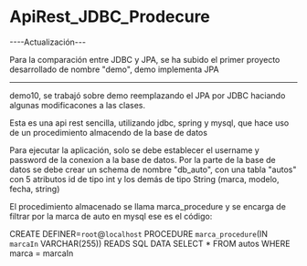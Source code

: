 # ApiRest_JDBC_Prodecure

----Actualización---

Para la comparación entre JDBC y JPA, se ha subido el primer proyecto desarrollado de nombre "demo", demo implementa JPA

---------------------
demo10, se trabajó sobre demo reemplazando el JPA por JDBC haciando algunas modificacones a las clases.

Esta es una api rest sencilla, utilizando jdbc, spring y mysql, que hace uso de un procedimiento almacendo de la base de datos

Para ejecutar la aplicación, solo se debe establecer el username y password de la conexion a la base de datos. 
Por la parte de la base de datos se debe crear un schema de nombre "db_auto", con una tabla "autos" con 5 atributos id de tipo int
y los demás de tipo String (marca, modelo, fecha, string)

El procedimiento almacenado se llama marca_procedure y se encarga de filtrar por la marca de auto
en mysql ese es el código:

CREATE DEFINER=`root`@`localhost` PROCEDURE `marca_procedure`(IN `marcaIn` VARCHAR(255))
    READS SQL DATA
SELECT * FROM autos WHERE marca = marcaIn
